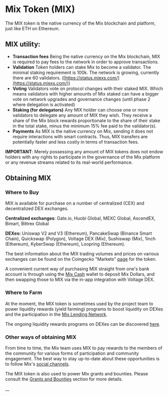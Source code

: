 # Mix Token (MIX)

The MIX token is the native currency of the Mix blockchain and platform, just like ETH on Ethereum.&#x20;

## MIX utility:

* **Transaction fees** Being the native currency on the Mix blockchain, MIX is required to pay fees to the network in order to approve transactions.
* **Validation** Token holders can stake Mix to become a validator. The minimal staking requirement is 100k. The network is growing, currently there are 60 validators. ([https://status.miexs.com/](https://status.miexs.com/))
* **Voting** Validators vote on protocol changes with their staked MIX. Which means validators with higher amounts of Mix staked can have a bigger vote on network upgrades and governance changes (until phase 2 where delegation is activated)
* **Staking (for delegators)** Any MIX holder can choose one or more validators to delegate any amount of MIX they wish. They receive a share of the Mix block rewards proportionate to the share of their stake in the total stake, minus the minimum 15% fee paid to the validator(s).
* **Payments** As MIX is the native currency on Mix, sending it does not require interactions with smart contracts. Thus, MIX transfers are potentially faster and less costly in terms of transaction fees.

**IMPORTANT**: Merely possessing any amount of MIX tokens does not endow holders with any rights to participate in the governance of the Mix platform or any revenue streams related to its real-world performance.&#x20;

## Obtaining MIX

### Where to Buy

MIX is available for purchase on a number of centralized (CEX) and decentralized DEX exchanges.

**Centralized exchanges**: Gate.io, Huobi Global, MEXC Global, AscendEX, Bimart, Bittrex Global

**DEXes:** Uniswap V2 and V3 (Ethereum), PancakeSwap (Binance Smart Chain), Quickswap (Polygon), Voltage DEX (Mix), Sushiswap (Mix), 1inch (Ethereum), KyberSwap (Ethereum), Loopring (Ethereum).

The best information about the MIX trading volumes and prices on various exchanges can be found on the Coingecko "Markets" [page](https://www.coingecko.com/en/coins/fuse#markets) for the token. &#x20;

A convenient current way of purchasing MIX straight from one's bank account is through using the [Mix Cash](https://fuse.cash) wallet to deposit Mix Dollars, and then swapping those to MIX via the in-app integration with Voltage DEX.

### Where to Farm

At the moment, the MIX token is sometimes used by the project team to power liquidity rewards (yield farming) programs to boost liquidity on DEXes and the participation in the [Mix Lending Network](./#fuse-utility).

The ongoing liquidity rewards programs on DEXes can be discovered [here](https://app.voltage.finance/index.html#/farm/761412).

### Other ways of obtaining MIX

From time to time, the Mix team uses MIX to pay rewards to the members of the community for various forms of participation and community engagement. The best way to stay up-to-date about these opportunities is to follow Mix's [social channels](https://docs.miexs.com/general/community).

The MIX token is also used to power Mix grants and bounties. Please consult the [Grants and Bounties](https://docs.miexs.com/general/things-you-can-do-on-fuse/grants-and-bounties) section for more details.

\_\_
